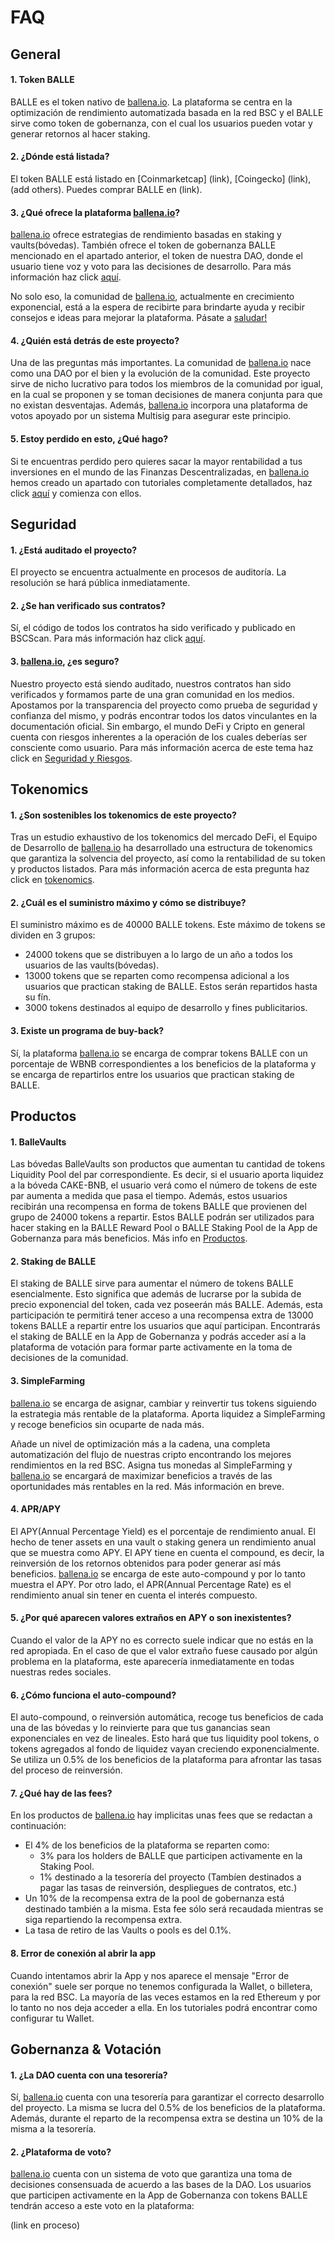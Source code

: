# FAQ

## General <a id="general"></a>

#### 1. Token BALLE

BALLE es el token nativo de [ballena.io](https://ballena.io/). La plataforma se centra en la optimización de rendimiento automatizada basada en la red BSC y el BALLE sirve como token de gobernanza, con el cual los usuarios pueden votar y generar retornos al hacer staking.



#### 2. ¿Dónde está listada?

El token BALLE está listado en \[Coinmarketcap\] \(link\), \[Coingecko\] \(link\), \(add others\). Puedes comprar BALLE en \(link\).



#### 3. ¿Qué ofrece la plataforma [ballena.io](https://ballena.io/)?

[ballena.io](https://ballena.io/) ofrece estrategias de rendimiento basadas en staking y vaults\(bóvedas\). También ofrece el token de gobernanza BALLE mencionado en el apartado anterior, el token de nuestra DAO, donde el usuario tiene voz y voto para las decisiones de desarrollo. Para más información haz click [aquí](que-podemos-hacer-en-ballena.io.md).

No solo eso, la comunidad de [ballena.io](https://ballena.io/), actualmente en crecimiento exponencial, está a la espera de recibirte para brindarte ayuda y recibir consejos e ideas para mejorar la plataforma. Pásate a [saludar!](./#comunidad)



#### 4. ¿Quién está detrás de este proyecto?

Una de las preguntas más importantes. La comunidad de [ballena.io](https://ballena.io/) nace como una DAO por el bien y la evolución de la comunidad. Este proyecto sirve de nicho lucrativo para todos los miembros de la comunidad por igual, en la cual se proponen y se toman decisiones de manera conjunta para que no existan desventajas. Además, [ballena.io](https://ballena.io/) incorpora una plataforma de votos apoyado por un sistema Multisig para asegurar este principio.



#### 5. Estoy perdido en esto, ¿Qué hago?

Si te encuentras perdido pero quieres sacar la mayor rentabilidad a tus inversiones en el mundo de las Finanzas Descentralizadas, en [ballena.io](https://ballena.io/) hemos creado un apartado con tutoriales completamente detallados, haz click [aquí](tutoriales/) y comienza con ellos.



## Seguridad

#### 1. ¿Está auditado el proyecto?

El proyecto se encuentra actualmente en procesos de auditoría. La resolución se hará pública inmediatamente.



#### 2. ¿Se han verificado sus contratos?

Sí, el código de todos los contratos ha sido verificado y publicado en BSCScan. Para más información haz click [aquí](tokenomics.md#smart-contracts).



#### 3. [ballena.io](https://ballena.io/), ¿es seguro?

Nuestro proyecto está siendo auditado, nuestros contratos han sido verificados y formamos parte de una gran comunidad en los medios. Apostamos por la transparencia del proyecto como prueba de seguridad y confianza del mismo, y podrás encontrar todos los datos vinculantes en la documentación oficial. Sin embargo, el mundo DeFi y Cripto en general cuenta con riesgos inherentes a la operación de los cuales deberías ser consciente como usuario. Para más información acerca de este tema haz click en [Seguridad y Riesgos](seguridad-y-riesgos.md).



## Tokenomics

#### 1. ¿Son sostenibles los tokenomics de este proyecto?

Tras un estudio exhaustivo de los tokenomics del mercado DeFi, el Equipo de Desarrollo de [ballena.io](https://ballena.io/) ha desarrollado una estructura de tokenomics que garantiza la solvencia del proyecto, así como la rentabilidad de su token y productos listados. Para más información acerca de esta pregunta haz click en [tokenomics](tokenomics.md).



#### 2. ¿Cuál es el suministro máximo y cómo se distribuye?

El suministro máximo es de 40000 BALLE tokens. Este máximo de tokens se dividen en 3 grupos:

* 24000 tokens que se distribuyen a lo largo de un año a todos los usuarios de las vaults\(bóvedas\).
* 13000 tokens que se reparten como recompensa adicional a los usuarios que practican staking de BALLE. Estos serán repartidos hasta su fín.
* 3000 tokens destinados al equipo de desarrollo y fines publicitarios.



#### 3. Existe un programa de buy-back?

Sí, la plataforma [ballena.io](https://ballena.io/) se encarga de comprar tokens BALLE con un porcentaje de WBNB correspondientes a los beneficios de la plataforma y se encarga de repartirlos entre los usuarios que practican staking de BALLE.



## Productos

#### 1. BalleVaults

Las bóvedas BalleVaults son productos que aumentan tu cantidad de tokens Liquidity Pool del par correspondiente. Es decir, si el usuario aporta liquidez a la bóveda CAKE-BNB, el usuario verá como el número de tokens de este par aumenta a medida que pasa el tiempo. Además, estos usuarios recibirán una recompensa en forma de tokens BALLE que provienen del grupo de 24000 tokens a repartir. Estos BALLE podrán ser utilizados para hacer staking en la BALLE Reward Pool o BALLE Staking Pool de la App de Gobernanza para más beneficios. Más info en [Productos](productos/).



#### 2. Staking de BALLE

El staking de BALLE sirve para aumentar el número de tokens BALLE esencialmente. Esto significa que además de lucrarse por la subida de precio exponencial del token, cada vez poseerán más BALLE. Además, esta participación te permitirá tener acceso a una recompensa extra de 13000 tokens BALLE a repartir entre los usuarios que aquí participan. Encontrarás el staking de BALLE en la App de Gobernanza y podrás acceder así a la plataforma de votación para formar parte activamente en la toma de decisiones de la comunidad.



#### 3. SimpleFarming

[ballena.io](https://ballena.io/) se encarga de asignar, cambiar y reinvertir tus tokens siguiendo la estrategia más rentable de la plataforma. Aporta liquidez a SimpleFarming y recoge beneficios sin ocuparte de nada más.

Añade un nivel de optimización más a la cadena, una completa automatización del flujo de nuestras cripto encontrando los mejores rendimientos en la red BSC. Asigna tus monedas al SimpleFarming y [ballena.io](https://ballena.io/) se encargará de maximizar beneficios a través de las oportunidades más rentables en la red. Más información en breve.



#### 4. APR/APY

El APY\(Annual Percentage Yield\) es el porcentaje de rendimiento anual. El hecho de tener assets en una vault o staking genera un rendimiento anual que se muestra como APY. El APY tiene en cuenta el compound, es decir, la reinversión de los retornos obtenidos para poder generar así más beneficios. [ballena.io](https://ballena.io/) se encarga de este auto-compound y por lo tanto muestra el APY. Por otro lado, el APR\(Annual Percentage Rate\) es el rendimiento anual sin tener en cuenta el interés compuesto.



#### 5. ¿Por qué aparecen valores extraños en APY o son inexistentes?

Cuando el valor de la APY no es correcto suele indicar que no estás en la red apropiada. En el caso de que el valor extraño fuese causado por algún problema en la plataforma, este aparecería inmediatamente en todas nuestras redes sociales.



#### 6. ¿Cómo funciona el auto-compound?

El auto-compound, o reinversión automática, recoge tus beneficios de cada una de las bóvedas y lo reinvierte para que tus ganancias sean exponenciales en vez de lineales. Esto hará que tus liquidity pool tokens, o tokens agregados al fondo de liquidez vayan creciendo exponencialmente. Se utiliza un 0.5% de los beneficios de la plataforma para afrontar las tasas del proceso de reinversión.



#### 7. ¿Qué hay de las fees?

En los productos de [ballena.io](https://ballena.io/) hay implicitas unas fees que se redactan a continuación:

* El 4% de los beneficios de la plataforma se reparten como:
  * 3% para los holders de BALLE que participen activamente en la Staking Pool.
  * 1% destinado a la tesorería del proyecto \(Tambíen destinados a pagar las tasas de reinversión, despliegues de contratos, etc.\)
* Un 10% de la recompensa extra de la pool de gobernanza está destinado también a la misma. Esta fee sólo será recaudada mientras se siga repartiendo la recompensa extra.
* La tasa de retiro de las Vaults o pools es del 0.1%.



#### 8. Error de conexión al abrir la app

Cuando intentamos abrir la App y nos aparece el mensaje "Error de conexión" suele ser porque no tenemos configurada la Wallet, o billetera, para la red BSC. La mayoría de las veces estamos en la red Ethereum y por lo tanto no nos deja acceder a ella. En los tutoriales podrá encontrar como configurar tu Wallet.



## Gobernanza & Votación

#### 1. ¿La DAO cuenta con una tesorería?

Sí, [ballena.io](https://ballena.io/) cuenta con una tesorería para garantizar el correcto desarrollo del proyecto. La misma se lucra del 0.5% de los beneficios de la plataforma. Además, durante el reparto de la recompensa extra se destina un 10% de la misma a la tesorería.



#### 2. ¿Plataforma de voto?

[ballena.io](https://ballena.io/) cuenta con un sistema de voto que garantiza una toma de decisiones consensuada de acuerdo a las bases de la DAO. Los usuarios que participen activamente en la App de Gobernanza con tokens BALLE tendrán acceso a este voto en la plataforma:

\(link en proceso\)

​

​

**​**

**​**

